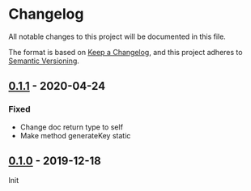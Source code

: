 # Changelog
All notable changes to this project will be documented in this file.

The format is based on [Keep a Changelog](https://keepachangelog.com/en/1.0.0/),
and this project adheres to [Semantic Versioning](https://semver.org/spec/v2.0.0.html).

## [0.1.1] - 2020-04-24
### Fixed
- Change doc return type to self
- Make method generateKey static

## [0.1.0] - 2019-12-18
Init

[0.1.1]: https://github.com/eXtalionTeam/php-enum/compare/0.1.0...0.1.1
[0.1.0]: https://github.com/eXtalionTeam/php-enum/releases/tag/0.1.0
